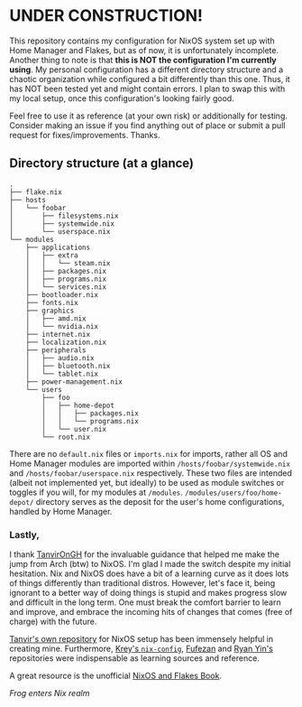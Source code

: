 # UNDER CONSTRUCTION!

This repository contains my configuration for NixOS system set up with Home Manager and Flakes, but as of now, it is unfortunately incomplete. Another thing to note is that **this is NOT the configuration I'm currently using**. My personal configuration has a different directory structure and a chaotic organization while configured a bit differently than this one. Thus, it has NOT been tested yet and might contain errors. I plan to swap this with my local setup, once this configuration's looking fairly good.

Feel free to use it as reference (at your own risk) or additionally for testing. Consider making an issue if you find anything out of place or submit a pull request for fixes/improvements. Thanks.

## Directory structure (at a glance)

```
.
├── flake.nix
├── hosts
│   └── foobar
│       ├── filesystems.nix
│       ├── systemwide.nix
│       └── userspace.nix
└── modules
    ├── applications
    │   ├── extra
    │   │   └── steam.nix
    │   ├── packages.nix
    │   ├── programs.nix
    │   └── services.nix
    ├── bootloader.nix
    ├── fonts.nix
    ├── graphics
    │   ├── amd.nix
    │   └── nvidia.nix
    ├── internet.nix
    ├── localization.nix
    ├── peripherals
    │   ├── audio.nix
    │   ├── bluetooth.nix
    │   └── tablet.nix
    ├── power-management.nix
    └── users
        ├── foo
        │   ├── home-depot
        │   │   ├── packages.nix
        │   │   └── programs.nix
        │   └── user.nix
        └── root.nix
```

There are no `default.nix` files or `imports.nix` for imports, rather all OS and Home Manager modules are imported within `/hosts/foobar/systemwide.nix` and `/hosts/foobar/userspace.nix` respectively. These two files are intended (albeit not implemented yet, but ideally) to be used as module switches or toggles if you will, for my modules at `/modules`. `/modules/users/foo/home-depot/` directory serves as the deposit for the user's home configurations, handled by Home Manager.

### Lastly,

I thank [TanvirOnGH](https://github.com/TanvirOnGH) for the invaluable guidance that helped me make the jump from Arch (btw) to NixOS.
I'm glad I made the switch despite my initial hesitation. Nix and NixOS does have a bit of a learning curve as it does lots of things differently than traditional distros. However, let's face it, being ignorant to a better way of doing things is stupid and makes progress slow and difficult in the long term. One must break the comfort barrier to learn and improve, and embrace the incoming hits of changes that comes (free of charge) with the future.

[Tanvir's own repository](https://github.com/TanvirOnGH/nix-config) for NixOS setup has been immensely helpful in creating mine. Furthermore, [Krey's `nix-config`](https://github.com/Kreyren/nix-config), [Fufezan](https://github.com/fufexan/nix-config) and [Ryan Yin's](https://github.com/ryan4yin/nix-config) repositories were indispensable as learning sources and reference.

A great resource is the unofficial [NixOS and Flakes Book](https://nixos-and-flakes.thiscute.world/introduction/).

*Frog enters Nix realm*

